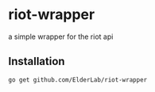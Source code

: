 # riot-wrapper

a simple wrapper for the riot api

## Installation

```bash
go get github.com/ElderLab/riot-wrapper